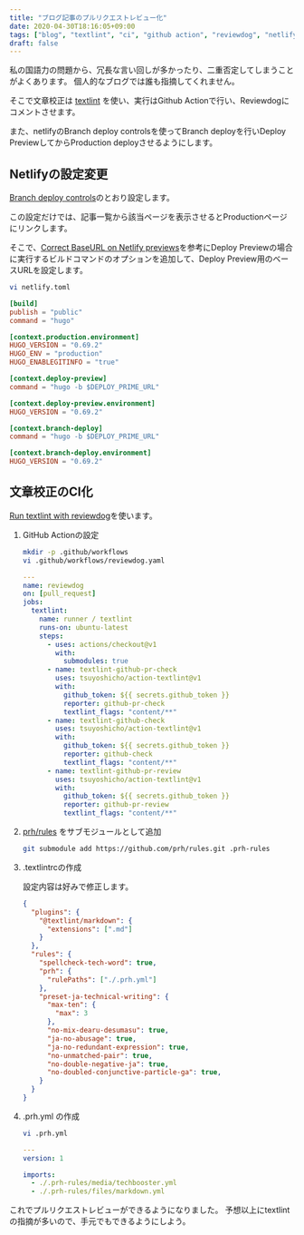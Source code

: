 ```yaml
---
title: "ブログ記事のプルリクエストレビュー化"
date: 2020-04-30T18:16:05+09:00
tags: ["blog", "textlint", "ci", "github action", "reviewdog", "netlify", "hugo"]
draft: false
---
```


私の国語力の問題から、冗長な言い回しが多かったり、二重否定してしまうことがよくあります。
個人的なブログでは誰も指摘してくれません。

そこで文章校正は [textlint](https://textlint.github.io/) を使い、実行はGithub Actionで行い、Reviewdogにコメントさせます。

また、netlifyのBranch deploy controlsを使ってBranch deployを行いDeploy PreviewしてからProduction deployさせるようにします。

## Netlifyの設定変更

[Branch deploy controls](https://docs.netlify.com/site-deploys/overview/#branch-deploy-controls)のとおり設定します。

この設定だけでは、記事一覧から該当ページを表示させるとProductionページにリンクします。

そこで、[Correct BaseURL on Netlify previews](https://discourse.gohugo.io/t/correct-baseurl-on-netlify-previews/10429)を参考にDeploy Previewの場合に実行するビルドコマンドのオプションを追加して、Deploy Preview用のベースURLを設定します。


```bash
vi netlify.toml
```

```toml
[build]
publish = "public"
command = "hugo"

[context.production.environment]
HUGO_VERSION = "0.69.2"
HUGO_ENV = "production"
HUGO_ENABLEGITINFO = "true"

[context.deploy-preview]
command = "hugo -b $DEPLOY_PRIME_URL"

[context.deploy-preview.environment]
HUGO_VERSION = "0.69.2"

[context.branch-deploy]
command = "hugo -b $DEPLOY_PRIME_URL"

[context.branch-deploy.environment]
HUGO_VERSION = "0.69.2"
```

## 文章校正のCI化

[Run textlint with reviewdog](https://github.com/marketplace/actions/run-textlint-with-reviewdog)を使います。

1. GitHub Actionの設定

    ```bash
    mkdir -p .github/workflows
    vi .github/workflows/reviewdog.yaml
    ```

    ```yaml
    ---
    name: reviewdog
    on: [pull_request]
    jobs:
      textlint:
        name: runner / textlint
        runs-on: ubuntu-latest
        steps:
          - uses: actions/checkout@v1
            with:
              submodules: true
          - name: textlint-github-pr-check
            uses: tsuyoshicho/action-textlint@v1
            with:
              github_token: ${{ secrets.github_token }}
              reporter: github-pr-check
              textlint_flags: "content/**"
          - name: textlint-github-check
            uses: tsuyoshicho/action-textlint@v1
            with:
              github_token: ${{ secrets.github_token }}
              reporter: github-check
              textlint_flags: "content/**"
          - name: textlint-github-pr-review
            uses: tsuyoshicho/action-textlint@v1
            with:
              github_token: ${{ secrets.github_token }}
              reporter: github-pr-review
              textlint_flags: "content/**"

    ```

1. [prh/rules](https://github.com/prh/rules) をサブモジュールとして追加

    ```bash
    git submodule add https://github.com/prh/rules.git .prh-rules
    ```

1. .textlintrcの作成

   設定内容は好みで修正します。

    ```json
    {
      "plugins": {
        "@textlint/markdown": {
          "extensions": [".md"]
        }
      },
      "rules": {
        "spellcheck-tech-word": true,
        "prh": {
          "rulePaths": ["./.prh.yml"]
        },
        "preset-ja-technical-writing": {
          "max-ten": {
            "max": 3
          },
          "no-mix-dearu-desumasu": true,
          "ja-no-abusage": true,
          "ja-no-redundant-expression": true,
          "no-unmatched-pair": true,
          "no-double-negative-ja": true,
          "no-doubled-conjunctive-particle-ga": true,
        }
      }
    }
    ```

1. .prh.yml の作成

    ```bash
    vi .prh.yml
    ```

    ```yaml
    ---
    version: 1

    imports:
      - ./.prh-rules/media/techbooster.yml
      - ./.prh-rules/files/markdown.yml
    ```

これでプルリクエストレビューができるようになりました。
予想以上にtextlintの指摘が多いので、手元でもできるようにしよう。
